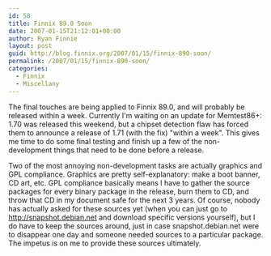 ```yaml
---
id: 58
title: Finnix 89.0 Soon
date: 2007-01-15T21:12:01+00:00
author: Ryan Finnie
layout: post
guid: http://blog.finnix.org/2007/01/15/finnix-890-soon/
permalink: /2007/01/15/finnix-890-soon/
categories:
  - Finnix
  - Miscellany
---
```

The final touches are being applied to Finnix 89.0, and will probably be released within a week. Currently I'm waiting on an update for Memtest86+: 1.70 was released this weekend, but a chipset detection flaw has forced them to announce a release of 1.71 (with the fix) "within a week". This gives me time to do some final testing and finish up a few of the non-development things that need to be done before a release.

Two of the most annoying non-development tasks are actually graphics and GPL compliance. Graphics are pretty self-explanatory: make a boot banner, CD art, etc. GPL compliance basically means I have to gather the source packages for every binary package in the release, burn them to CD, and throw that CD in my document safe for the next 3 years. Of course, nobody has actually asked for these sources yet (when you can just go to <http://snapshot.debian.net> and download specific versions yourself), but I do have to keep the sources around, just in case snapshot.debian.net were to disappear one day and someone needed sources to a particular package. The impetus is on me to provide these sources ultimately.
